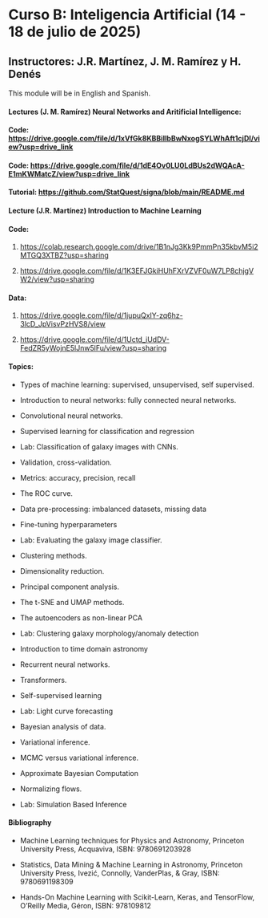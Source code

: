 # Curso B: Inteligencia Artificial (14 - 18 de julio de 2025)

## Instructores: J.R. Martínez, J. M. Ramírez y H. Denés

This module will be in English and Spanish.

#### Lectures (J. M. Ramírez) Neural Networks and Aritificial Intelligence:

#### Code: https://drive.google.com/file/d/1xVfGk8KBBiIlbBwNxogSYLWhAft1cjDI/view?usp=drive_link

#### Code: https://drive.google.com/file/d/1dE4Ov0LU0LdBUs2dWQAcA-E1mKWMatcZ/view?usp=drive_link

#### Tutorial: https://github.com/StatQuest/signa/blob/main/README.md


#### Lecture (J.R. Martínez) Introduction to Machine Learning

#### Code:

1. https://colab.research.google.com/drive/1B1nJg3Kk9PmmPn35kbvM5i2MTGQ3XTBZ?usp=sharing

2. https://drive.google.com/file/d/1K3EFJGkiHUhFXrVZVF0uW7LP8chjgVW2/view?usp=sharing

#### Data:

1. https://drive.google.com/file/d/1jupuQxIY-zq6hz-3lcD_JpVisvPzHVS8/view

2. https://drive.google.com/file/d/1Uctd_iUdDV-FedZR5yWojnE5lJnw5lFu/view?usp=sharing

#### Topics:

- Types of machine learning: supervised, unsupervised, self supervised.

- Introduction to neural networks: fully connected neural networks.

- Convolutional neural networks.

- Supervised learning for classification and regression

- Lab: Classification of galaxy images with CNNs.

- Validation, cross-validation.

- Metrics: accuracy, precision, recall

- The ROC curve.

- Data pre-processing: imbalanced datasets, missing data

- Fine-tuning hyperparameters

- Lab: Evaluating the galaxy image classifier.

- Clustering methods.

- Dimensionality reduction.

- Principal component analysis.

- The t-SNE and UMAP methods.

- The autoencoders as non-linear PCA

- Lab: Clustering galaxy morphology/anomaly detection

- Introduction to time domain astronomy

- Recurrent neural networks.

- Transformers.

- Self-supervised learning

- Lab: Light curve forecasting

- Bayesian analysis of data.

- Variational inference.

- MCMC versus variational inference.

- Approximate Bayesian Computation

- Normalizing flows.

- Lab: Simulation Based Inference

#### Bibliography

- Machine Learning techniques for Physics and Astronomy, Princeton University Press, Acquaviva, ISBN: 9780691203928

- Statistics, Data Mining & Machine Learning in Astronomy, Princeton University Press, Ivezić, Connolly, VanderPlas, & Gray, ISBN: 9780691198309

- Hands-On Machine Learning with Scikit-Learn, Keras, and TensorFlow, O’Reilly Media, Géron, ISBN: 978109812

